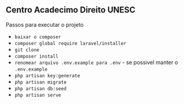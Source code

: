 ## Centro Acadecimo Direito UNESC

Passos para executar o projeto

* `baixar o composer`
* `composer global require laravel/installer`
* `git clone`
* `composer install`
* `renomear arquivo .env.example para .env` - se possivel manter o `.env.example`
* `php artisan key:generate`
* `php artisan migrate`
* `php artisan db:seed`
* `php artisan serve`
